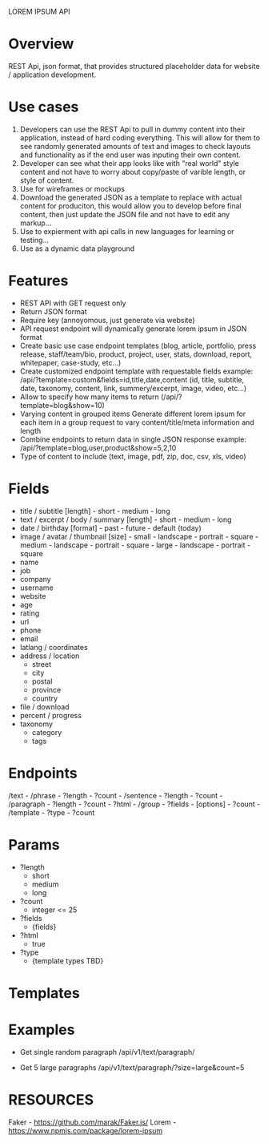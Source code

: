 LOREM IPSUM API

# Overview
REST Api, json format, that provides structured placeholder data for website / application development.

# Use cases
1) Developers can use the REST Api to pull in dummy content into their application, instead of hard coding everything. This will allow for them to see randomly generated amounts of text and images to check layouts and functionality as if the end user was inputing their own content.
2) Developer can see what their app looks like with "real world" style content and not have to worry about copy/paste of varible length, or style of content.
3) Use for wireframes or mockups
4) Download the generated JSON as a template to replace with actual content for produciton, this would allow you to develop before final content, then just update the JSON file and not have to edit any markup...
5) Use to expierment with api calls in new languages for learning or testing...
6) Use as a dynamic data playground

# Features
- REST API with GET request only
- Return JSON format
- Require key (annoyomous, just generate via website)
- API request endpoint will dynamically generate lorem ipsum in JSON format
- Create basic use case endpoint templates
  (blog, article, portfolio, press release, staff/team/bio, product, project, user, stats, download, report, whitepaper, case-study, etc...)
- Create customized endpoint template with requestable fields
  example: /api/?template=custom&fields=id,title,date,content (id, title, subtitle, date, taxonomy, content, link, summery/excerpt, image, video, etc...)
- Allow to specify how many items to return (/api/?template=blog&show=10)
- Varying content in grouped items
  Generate different lorem ipsum for each item in a group request to vary content/title/meta information and length
- Combine endpoints to return data in single JSON response
  example: /api/?template=blog,user,product&show=5,2,10
- Type of content to include (text, image, pdf, zip, doc, csv, xls, video)


# Fields
- title / subtitle
    [length]
        - short
        - medium
        - long
- text / excerpt / body / summary
    [length]
        - short
        - medium
        - long
- date / birthday
    [format]
        - past
        - future
        - default (today)
- image / avatar / thumbnail
    [size]
        - small
            - landscape
            - portrait
            - square
        - medium
            - landscape
            - portrait
            - square
        - large
            - landscape
            - portrait
            - square
- name
- job
- company
- username
- website
- age
- rating
- url
- phone
- email
- latlang / coordinates
- address / location
    - street
    - city
    - postal
    - province
    - country
- file / download
- percent / progress
- taxonomy
    - category
    - tags








# Endpoints
/text
    - /phrase
        - ?length
        - ?count
    - /sentence
        - ?length
        - ?count
    - /paragraph
        - ?length
        - ?count
        - ?html
    - /group
        - ?fields
            - [options]
        - ?count
    - /template
        - ?type
        - ?count






# Params
- ?length
    - short
    - medium
    - long
- ?count
    - integer <= 25
- ?fields
    - {fields}
- ?html
    - true
- ?type
    - {template types TBD}



# Templates




# Examples
- Get single random paragraph
/api/v1/text/paragraph/

- Get 5 large paragraphs
/api/v1/text/paragraph/?size=large&count=5



# RESOURCES
Faker - https://github.com/marak/Faker.js/
Lorem - https://www.npmjs.com/package/lorem-ipsum

